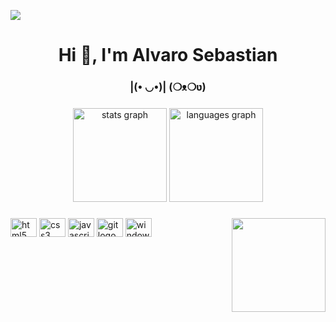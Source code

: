 ![](https://i.postimg.cc/9M3QZzPM/tatsuki-fujimotos-goodbye-eri-one-shot-ending-explained.webp)
<h1 align="center">Hi 🌱, I'm Alvaro Sebastian</h1>
<h3 align="center">|(• ◡•)| (❍ᴥ❍ʋ)</h3>

###

<div align="center">
  <img src="https://github-readme-stats.vercel.app/api?hide_title=false&hide_rank=true&show_icons=true&include_all_commits=true&count_private=true&disable_animations=false&theme=dark&locale=en&hide_border=false&username=SchuwiProfessional" height="150" alt="stats graph"  />
  <img src="https://github-readme-stats.vercel.app/api/top-langs?locale=en&hide_title=false&layout=compact&card_width=320&langs_count=5&theme=dracula&hide_border=false&username=SchuwiProfessional" height="150" alt="languages graph"  />
</div>

###

<img align="right" height="150" src="https://i.postimg.cc/9FBPmPGz/4c74362ccb1139b54b448a573657a4b53ce35e94-00.gif"  />

###

<div align="left">
  <img src="https://cdn.jsdelivr.net/gh/devicons/devicon/icons/html5/html5-original.svg" height="30" width="42" alt="html5 logo"  />
  <img src="https://cdn.jsdelivr.net/gh/devicons/devicon/icons/css3/css3-original.svg" height="30" width="42" alt="css3 logo"  />
  <img src="https://cdn.jsdelivr.net/gh/devicons/devicon/icons/javascript/javascript-original.svg" height="30" width="42" alt="javascript logo"  />
  <img src="https://cdn.jsdelivr.net/gh/devicons/devicon/icons/git/git-original.svg" height="30" width="42" alt="git logo"  />
  <img src="https://cdn.jsdelivr.net/gh/devicons/devicon/icons/windows8/windows8-original.svg" height="30" width="42" alt="windows8 logo"  />
</div>

###



###
